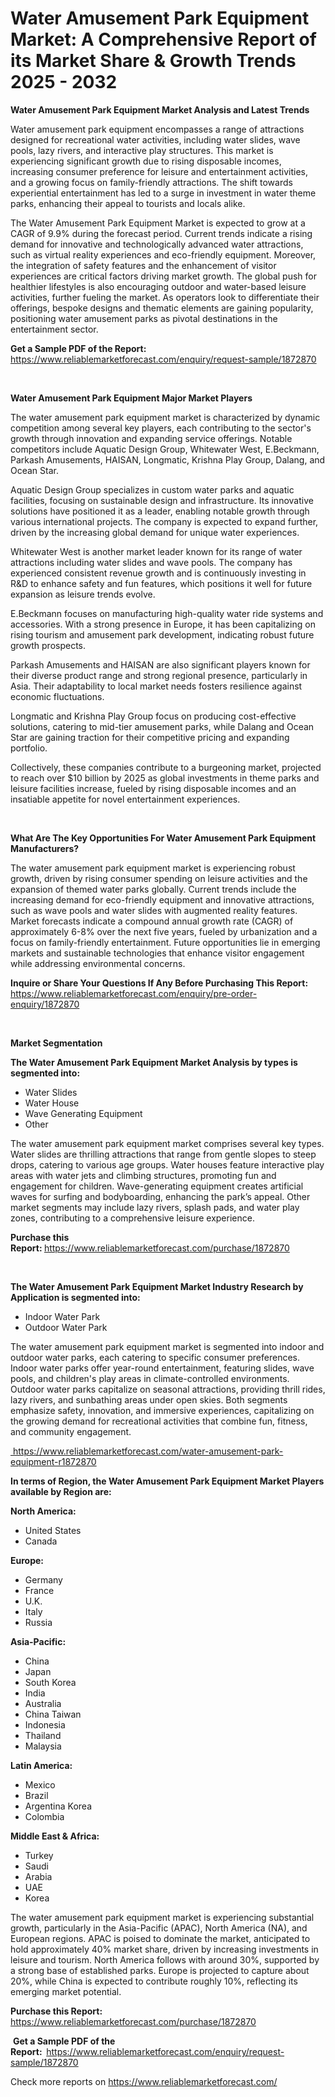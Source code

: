 <p><h1>Water Amusement Park Equipment Market: A Comprehensive Report of its Market Share & Growth Trends 2025 - 2032</h1></p><p><strong>Water Amusement Park Equipment Market Analysis and Latest Trends</strong></p>
<p><p>Water amusement park equipment encompasses a range of attractions designed for recreational water activities, including water slides, wave pools, lazy rivers, and interactive play structures. This market is experiencing significant growth due to rising disposable incomes, increasing consumer preference for leisure and entertainment activities, and a growing focus on family-friendly attractions. The shift towards experiential entertainment has led to a surge in investment in water theme parks, enhancing their appeal to tourists and locals alike.</p><p>The Water Amusement Park Equipment Market is expected to grow at a CAGR of 9.9% during the forecast period. Current trends indicate a rising demand for innovative and technologically advanced water attractions, such as virtual reality experiences and eco-friendly equipment. Moreover, the integration of safety features and the enhancement of visitor experiences are critical factors driving market growth. The global push for healthier lifestyles is also encouraging outdoor and water-based leisure activities, further fueling the market. As operators look to differentiate their offerings, bespoke designs and thematic elements are gaining popularity, positioning water amusement parks as pivotal destinations in the entertainment sector.</p></p>
<p><strong>Get a Sample PDF of the Report:&nbsp;</strong> <a href="https://www.reliablemarketforecast.com/enquiry/request-sample/1872870?utm_campaign=2470&utm_medium=2&utm_source=Github&utm_content=ia&utm_term=16022025&utm_id=water-amusement-park-equipment">https://www.reliablemarketforecast.com/enquiry/request-sample/1872870</a></p>
<p>&nbsp;</p>
<p><strong>Water Amusement Park Equipment Major Market Players</strong></p>
<p><p>The water amusement park equipment market is characterized by dynamic competition among several key players, each contributing to the sector's growth through innovation and expanding service offerings. Notable competitors include Aquatic Design Group, Whitewater West, E.Beckmann, Parkash Amusements, HAISAN, Longmatic, Krishna Play Group, Dalang, and Ocean Star.</p><p>Aquatic Design Group specializes in custom water parks and aquatic facilities, focusing on sustainable design and infrastructure. Its innovative solutions have positioned it as a leader, enabling notable growth through various international projects. The company is expected to expand further, driven by the increasing global demand for unique water experiences.</p><p>Whitewater West is another market leader known for its range of water attractions including water slides and wave pools. The company has experienced consistent revenue growth and is continuously investing in R&D to enhance safety and fun features, which positions it well for future expansion as leisure trends evolve.</p><p>E.Beckmann focuses on manufacturing high-quality water ride systems and accessories. With a strong presence in Europe, it has been capitalizing on rising tourism and amusement park development, indicating robust future growth prospects.</p><p>Parkash Amusements and HAISAN are also significant players known for their diverse product range and strong regional presence, particularly in Asia. Their adaptability to local market needs fosters resilience against economic fluctuations.</p><p>Longmatic and Krishna Play Group focus on producing cost-effective solutions, catering to mid-tier amusement parks, while Dalang and Ocean Star are gaining traction for their competitive pricing and expanding portfolio.</p><p>Collectively, these companies contribute to a burgeoning market, projected to reach over $10 billion by 2025 as global investments in theme parks and leisure facilities increase, fueled by rising disposable incomes and an insatiable appetite for novel entertainment experiences.</p></p>
<p>&nbsp;</p>
<p><strong>What Are The Key Opportunities For Water Amusement Park Equipment Manufacturers?</strong></p>
<p><p>The water amusement park equipment market is experiencing robust growth, driven by rising consumer spending on leisure activities and the expansion of themed water parks globally. Current trends include the increasing demand for eco-friendly equipment and innovative attractions, such as wave pools and water slides with augmented reality features. Market forecasts indicate a compound annual growth rate (CAGR) of approximately 6-8% over the next five years, fueled by urbanization and a focus on family-friendly entertainment. Future opportunities lie in emerging markets and sustainable technologies that enhance visitor engagement while addressing environmental concerns.</p></p>
<p><strong>Inquire or Share Your Questions If Any Before Purchasing This Report:</strong> <a href="https://www.reliablemarketforecast.com/enquiry/pre-order-enquiry/1872870?utm_campaign=2470&utm_medium=2&utm_source=Github&utm_content=ia&utm_term=16022025&utm_id=water-amusement-park-equipment">https://www.reliablemarketforecast.com/enquiry/pre-order-enquiry/1872870</a></p>
<p>&nbsp;</p>
<p><strong>Market Segmentation</strong></p>
<p><strong>The Water Amusement Park Equipment Market Analysis by types is segmented into:</strong></p>
<p><ul><li>Water Slides</li><li>Water House</li><li>Wave Generating Equipment</li><li>Other</li></ul></p>
<p><p>The water amusement park equipment market comprises several key types. Water slides are thrilling attractions that range from gentle slopes to steep drops, catering to various age groups. Water houses feature interactive play areas with water jets and climbing structures, promoting fun and engagement for children. Wave-generating equipment creates artificial waves for surfing and bodyboarding, enhancing the park’s appeal. Other market segments may include lazy rivers, splash pads, and water play zones, contributing to a comprehensive leisure experience.</p></p>
<p><strong>Purchase this Report:&nbsp;</strong><a href="https://www.reliablemarketforecast.com/purchase/1872870?utm_campaign=2470&utm_medium=2&utm_source=Github&utm_content=ia&utm_term=16022025&utm_id=water-amusement-park-equipment">https://www.reliablemarketforecast.com/purchase/1872870</a></p>
<p>&nbsp;</p>
<p><strong>The Water Amusement Park Equipment Market Industry Research by Application is segmented into:</strong></p>
<p><ul><li>Indoor Water Park</li><li>Outdoor Water Park</li></ul></p>
<p><p>The water amusement park equipment market is segmented into indoor and outdoor water parks, each catering to specific consumer preferences. Indoor water parks offer year-round entertainment, featuring slides, wave pools, and children's play areas in climate-controlled environments. Outdoor water parks capitalize on seasonal attractions, providing thrill rides, lazy rivers, and sunbathing areas under open skies. Both segments emphasize safety, innovation, and immersive experiences, capitalizing on the growing demand for recreational activities that combine fun, fitness, and community engagement.</p></p>
<p><a href="https://www.reliablemarketforecast.com/water-amusement-park-equipment-r1872870?utm_campaign=2470&utm_medium=2&utm_source=Github&utm_content=ia&utm_term=16022025&utm_id=water-amusement-park-equipment">&nbsp;https://www.reliablemarketforecast.com/water-amusement-park-equipment-r1872870</a></p>
<p><strong>In terms of Region, the Water Amusement Park Equipment Market Players available by Region are:</strong></p>
<p>
    <p> <strong> North America: </strong>
        <ul>
            <li>United States</li>
            <li>Canada</li>
        </ul>
        </p> 
    <p> <strong> Europe: </strong>
        <ul>
            <li>Germany</li>
            <li>France</li>
            <li>U.K.</li>
            <li>Italy</li>
            <li>Russia</li>
        </ul>
        </p> 
    <p> <strong> Asia-Pacific: </strong>
        <ul>
            <li>China</li>
            <li>Japan</li>
            <li>South Korea</li>
            <li>India</li>
            <li>Australia</li>
            <li>China Taiwan</li>
            <li>Indonesia</li>
            <li>Thailand</li>
            <li>Malaysia</li>
        </ul>
        </p> 
    <p> <strong> Latin America: </strong>
        <ul>
            <li>Mexico</li>
            <li>Brazil</li>
            <li>Argentina Korea</li>
            <li>Colombia</li>
        </ul>
        </p> 
    <p> <strong> Middle East & Africa: </strong>
        <ul>
            <li>Turkey</li>
            <li>Saudi</li>
            <li>Arabia</li>
            <li>UAE</li>
            <li>Korea</li>
        </ul>
    </p>
    </p>
<p><p>The water amusement park equipment market is experiencing substantial growth, particularly in the Asia-Pacific (APAC), North America (NA), and European regions. APAC is poised to dominate the market, anticipated to hold approximately 40% market share, driven by increasing investments in leisure and tourism. North America follows with around 30%, supported by a strong base of established parks. Europe is projected to capture about 20%, while China is expected to contribute roughly 10%, reflecting its emerging market potential.</p></p>
<p><strong>Purchase this Report: </strong><a href="https://www.reliablemarketforecast.com/purchase/1872870?utm_campaign=2470&utm_medium=2&utm_source=Github&utm_content=ia&utm_term=16022025&utm_id=water-amusement-park-equipment">https://www.reliablemarketforecast.com/purchase/1872870</a></p>
<p>&nbsp;<strong>Get a Sample PDF of the Report:&nbsp;&nbsp;</strong><a href="https://www.reliablemarketforecast.com/enquiry/request-sample/1872870?utm_campaign=2470&utm_medium=2&utm_source=Github&utm_content=ia&utm_term=16022025&utm_id=water-amusement-park-equipment">https://www.reliablemarketforecast.com/enquiry/request-sample/1872870</a></p>
<p><strong></strong></p>
<p>Check more reports on <a href="https://www.reliablemarketforecast.com/?utm_campaign=2470&utm_medium=2&utm_source=Github&utm_content=ia&utm_term=16022025&utm_id=water-amusement-park-equipment">https://www.reliablemarketforecast.com/</a></p>